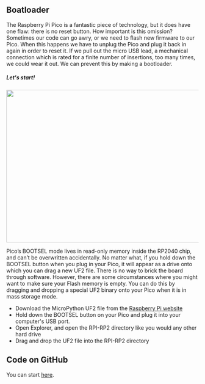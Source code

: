 ## Boatloader
The Raspberry Pi Pico is a fantastic piece of technology, but it does have one flaw: there is no reset button. How important is this omission? Sometimes our code can go awry, or we need to flash new firmware to our Pico. When this happens we have to unplug the Pico and plug it back in again in order to reset it. If we pull out the micro USB lead, a mechanical connection which is rated for a finite number of insertions, too many times, we could wear it out. We can prevent this by making a bootloader.

##### Let's start!

<img src="https://user-images.githubusercontent.com/112697142/203794985-e073254f-8b41-41f4-8bf4-881ad45725aa.jpeg" width="600" height="400">

Pico’s BOOTSEL mode lives in read-only memory inside the RP2040 chip, and can’t be overwritten accidentally. No matter what, if you hold down the BOOTSEL button when you plug in your Pico, it will appear as a drive onto which you can drag a new UF2 file. There is no way to brick the board through software. However, there are some circumstances where you might want to make sure your Flash memory is empty. You can do this by dragging and dropping a special UF2 binary onto your Pico when it is in mass storage mode.


- Download the MicroPython UF2 file from the [Raspberry Pi website](https://www.raspberrypi.com/documentation/microcontrollers/raspberry-pi-pico.html#resetting-flash-memory)
- Hold down the BOOTSEL button on your Pico and plug it into your computer's USB port.
- Open Explorer, and open the RPI-RP2 directory like you would any other hard drive
- Drag and drop the UF2 file into the RPI-RP2 directory



## Code on GitHub
 You can start [here](https://github.com/raspberrypi/pico-examples/blob/master/flash/nuke/nuke.c "here").

